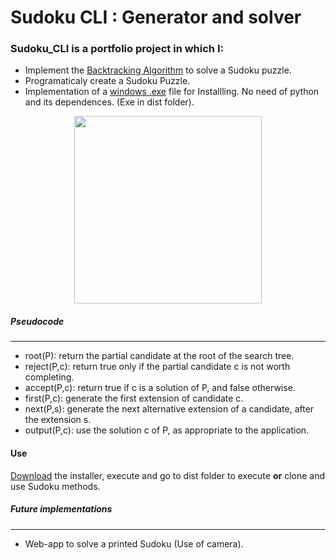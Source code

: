 # Sudoku CLI : Generator and solver

### Sudoku_CLI is a portfolio project in which I:
* Implement the [Backtracking Algorithm](https://en.wikipedia.org/wiki/Backtracking "Wikipedia Article") to solve a Sudoku puzzle.
* Programaticaly create a Sudoku Puzzle.
* Implementation of a [windows .exe](https://github.com/AHardReset/Sudoku-CLI/releases/download/1.0/sudoku_cli.exe "Download file") file for Installling.
No need of python and its dependences. (Exe in dist folder).
<p align="center">
  <img width="300" src="https://upload.wikimedia.org/wikipedia/commons/8/8c/Sudoku_solved_by_bactracking.gif">
</p>

##### Pseudocode
---
*  root(P): return the partial candidate at the root of the search tree.
* reject(P,c): return true only if the partial candidate c is not worth completing.
* accept(P,c): return true if c is a solution of P, and false otherwise.
* first(P,c): generate the first extension of candidate c.
* next(P,s): generate the next alternative extension of a candidate, after the extension s.
* output(P,c): use the solution c of P, as appropriate to the application.

#### Use
[Download](https://github.com/AHardReset/Sudoku-CLI/releases/download/1.0/sudoku_cli.exe "Download file") the installer, execute and go to dist folder to execute **or** clone and use Sudoku methods.

##### Future implementations
---

* Web-app to solve a printed Sudoku (Use of camera).